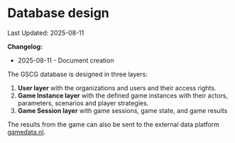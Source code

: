 # Database design

Last Updated: 2025-08-11

__Changelog:__
 - 2025-08-11 - Document creation


The GSCG database is designed in three layers:

1. **User layer** with the organizations and users and their access rights.
2. **Game Instance layer** with the defined game instances with their actors, parameters, scenarios and player strategies.
3. **Game Session layer** with game sessions, game state, and game results

The results from the game can also be sent to the external data platform [gamedata.nl](https://gamedata.nl).

